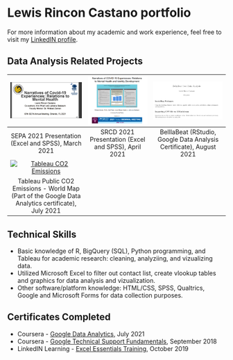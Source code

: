 # Lewis Rincon Castano portfolio

For more information about my academic and work experience, feel free to visit my [LinkedIN profile](https://www.linkedin.com/in/lrincas/).


## Data Analysis Related Projects

| [![SEPA 2021](https://raw.githubusercontent.com/lericas/portfolio/main/images/SEPA%202021.PNG?token=APFL442CSPMA3U4O32JCCK3BE7TXI)](https://github.com/lericas/portfolio/blob/main/pdf_files/SEPA%202021%20Presentation.pdf)  | [![SRCD 2021](https://raw.githubusercontent.com/lericas/portfolio/main/images/SRCD%202021.PNG?token=APFL44ZXS7H3UGO2HRHIFNTBE77R4)](https://github.com/lericas/portfolio/blob/main/pdf_files/SRCD%202021%20Presentation.pdf) | [![BellaBeat Data Analysis](https://raw.githubusercontent.com/lericas/portfolio/main/images/Bellabeat.PNG?token=APFL443W6IWL73T46GD56KDBFAET4)](https://github.com/lericas/portfolio/blob/main/pdf_files/BellaBeat_Analysis.pdf) |
|:---:|:---:|:---:|
| SEPA 2021 Presentation (Excel and SPSS), March 2021 | SRCD 2021 Presentation (Excel and SPSS), April 2021 | BelllaBeat (RStudio, Google Data Analysis Certificate), August 2021 |  
| [![Tableau CO2 Emissions](https://public.tableau.com/app/profile/lewis.rincon.castano/viz/CO2Emissions-WorldMap/Sheet1)](https://github.com/lericas/portfolio/blob/1a122b7cc783a2766777b7e31018a69247c8578b/images/Tableau%20CO2.PNG)  |
| Tableau Public CO2 Emissions - World Map (Part of the Google Data Analytics certificate), July 2021 |

## Technical Skills
* Basic knowledge of R, BigQuery (SQL), Python programming, and Tableau for academic research: cleaning, analyziing, and vizualizing data.
* Utilized Microsoft Excel to filter out contact list, create vlookup tables and graphics for data analysis and vizualization.
* Other software/platform knowledge: HTML/CSS, SPSS, Qualtrics, Google and Microsoft Forms for data collection purposes.


## Certificates Completed

* Coursera - [Google Data Analytics](https://www.credly.com/badges/20dd9392-bf2c-47f0-bf27-a92d262c0e96?source=linked_in_profile), July 2021
* Coursera - [Google Technical Support Fundamentals](https://www.coursera.org/account/accomplishments/verify/B4C8QHZTCVGZ), September 2018
* LinkedIN Learning - [Excel Essentials Training](https://github.com/lericas/portfolio/blob/main/pdf_files/Excel%20Essential%20Training%20Office%20365.pdf), October 2019


